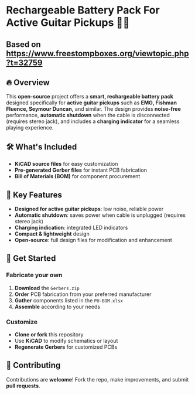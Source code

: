 # Rechargeable Battery Pack For Active Guitar Pickups 🎸🔋

## Based on https://www.freestompboxes.org/viewtopic.php?t=32759

## 🔥 Overview
This **open-source** project offers a **smart, rechargeable battery pack** designed specifically for **active guitar pickups** such as **EMG, Fishman Fluence, Seymour Duncan,** and similar. The design provides **noise-free** performance, **automatic shutdown** when the cable is disconnected (requires stereo jack), and includes a **charging indicator** for a seamless playing experience.

## 🛠️ What's Included
- **KiCAD source files** for easy customization
- **Pre-generated Gerber files** for instant PCB fabrication
- **Bill of Materials (BOM)** for component procurement

## 🎯 Key Features
- **Designed for active guitar pickups**: low noise, reliable power
- **Automatic shutdown**: saves power when cable is unplugged (requires stereo jack)
- **Charging indication**: integrated LED indicators
- **Compact & lightweight** design
- **Open-source**: full design files for modification and enhancement

## 🚀 Get Started
### Fabricate your own
1. **Download** the `Gerbers.zip`
2. **Order** PCB fabrication from your preferred manufacturer
3. **Gather** components listed in the `PU-BOM.xlsx`
4. **Assemble** according to your needs

### Customize
- **Clone or fork** this repository
- Use **KiCAD** to modify schematics or layout
- **Regenerate Gerbers** for customized PCBs

## 🤝 Contributing
Contributions are **welcome**! Fork the repo, make improvements, and submit **pull requests**.

